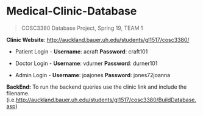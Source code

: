 ﻿# Medical-Clinic-Database

> COSC3380 Database Project, Spring 19, TEAM 1


**Clinic Website**: http://auckland.bauer.uh.edu/students/gl1517/cosc3380/

- Patient Login -
**Username**: acraft
**Password**: craft101

- Doctor Login - 
**Username**: vdurner
**Password**: durner101

- Admin Login - 
**Username**: joajones
**Password**: jones72joanna

**BackEnd:**
To run the backend queries use the clinic link and include the filename.
(i.e.http://auckland.bauer.uh.edu/students/gl1517/cosc3380/BuildDatabase.asp)
